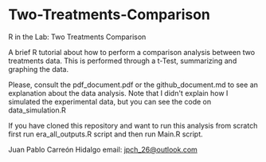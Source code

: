 # Two-Treatments-Comparison
R in the Lab: Two Treatments Comparison

A brief R tutorial about how to perform a comparison analysis between two 
treatments data. This is performed through a t-Test, summarizing and graphing the data.

Please, consult the pdf_document.pdf or the github_document.md to see an 
explanation about the data analysis. Note that I didn't explain how I simulated
the experimental data, but you can see the code on data_simulation.R

If you have cloned this repository and want to run this analysis from scratch 
first run era_all_outputs.R script and then run Main.R script.

Juan Pablo Carreón Hidalgo
email: jpch_26@outlook.com